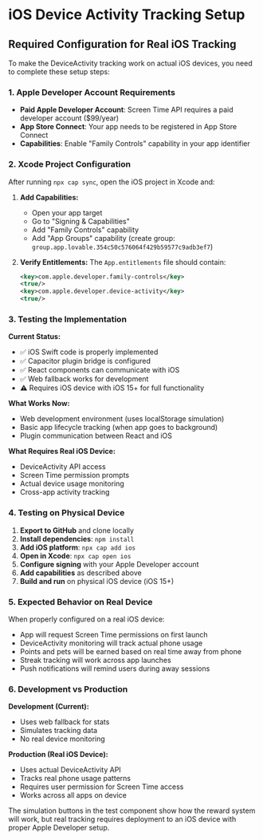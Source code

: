 # iOS Device Activity Tracking Setup

## Required Configuration for Real iOS Tracking

To make the DeviceActivity tracking work on actual iOS devices, you need to complete these setup steps:

### 1. Apple Developer Account Requirements
- **Paid Apple Developer Account**: Screen Time API requires a paid developer account ($99/year)
- **App Store Connect**: Your app needs to be registered in App Store Connect
- **Capabilities**: Enable "Family Controls" capability in your app identifier

### 2. Xcode Project Configuration

After running `npx cap sync`, open the iOS project in Xcode and:

1. **Add Capabilities:**
   - Open your app target
   - Go to "Signing & Capabilities" 
   - Add "Family Controls" capability
   - Add "App Groups" capability (create group: `group.app.lovable.354c50c576064f429b59577c9adb3ef7`)

2. **Verify Entitlements:**
   The `App.entitlements` file should contain:
   ```xml
   <key>com.apple.developer.family-controls</key>
   <true/>
   <key>com.apple.developer.device-activity</key>
   <true/>
   ```

### 3. Testing the Implementation

**Current Status:**
- ✅ iOS Swift code is properly implemented
- ✅ Capacitor plugin bridge is configured
- ✅ React components can communicate with iOS
- ✅ Web fallback works for development
- ⚠️  Requires iOS device with iOS 15+ for full functionality

**What Works Now:**
- Web development environment (uses localStorage simulation)
- Basic app lifecycle tracking (when app goes to background)
- Plugin communication between React and iOS

**What Requires Real iOS Device:**
- DeviceActivity API access
- Screen Time permission prompts
- Actual device usage monitoring
- Cross-app activity tracking

### 4. Testing on Physical Device

1. **Export to GitHub** and clone locally
2. **Install dependencies**: `npm install`
3. **Add iOS platform**: `npx cap add ios`
4. **Open in Xcode**: `npx cap open ios`
5. **Configure signing** with your Apple Developer account
6. **Add capabilities** as described above
7. **Build and run** on physical iOS device (iOS 15+)

### 5. Expected Behavior on Real Device

When properly configured on a real iOS device:

- App will request Screen Time permissions on first launch
- DeviceActivity monitoring will track actual phone usage
- Points and pets will be earned based on real time away from phone
- Streak tracking will work across app launches
- Push notifications will remind users during away sessions

### 6. Development vs Production

**Development (Current):**
- Uses web fallback for stats
- Simulates tracking data
- No real device monitoring

**Production (Real iOS Device):**
- Uses actual DeviceActivity API
- Tracks real phone usage patterns
- Requires user permission for Screen Time access
- Works across all apps on device

The simulation buttons in the test component show how the reward system will work, but real tracking requires deployment to an iOS device with proper Apple Developer setup.
